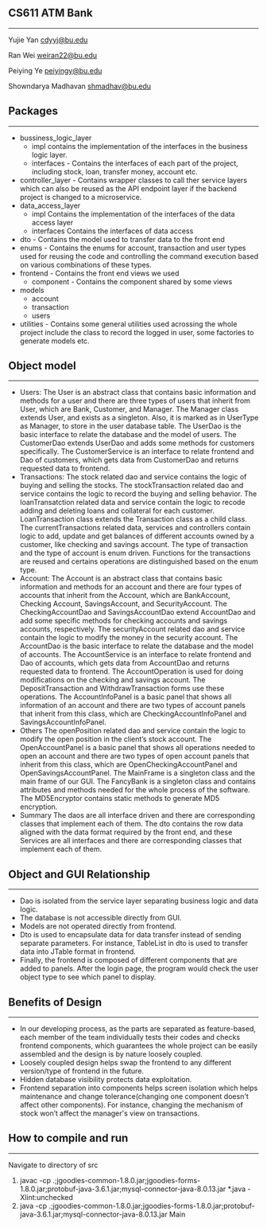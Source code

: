## CS611 ATM Bank
 
---------------------------------------------------------------------------
 
Yujie Yan
cdyyj@bu.edu

Ran Wei
weiran22@bu.edu

Peiying Ye
peiyingy@bu.edu

Showndarya Madhavan
shmadhav@bu.edu

 
## Packages
---------------------------------------------------------------------------
- bussiness_logic_layer 
    - impl contains the implementation of the interfaces in the business logic layer.
    - interfaces - Contains the interfaces of each part of the project, including stock, loan, transfer money, account etc. 
- controller_layer - Contains wrapper classes to call ther service layers which can also be reused as the API endpoint layer if the backend project is changed to a microservice. 
- data_access_layer
    - impl Contains the implementation of the interfaces of the data access layer
    - interfaces Contains the interfaces of data access
- dto - Contains the model used to transfer data to the front end 
- enums - Contains the enums for account, transaction and user types used for reusing the code and controlling the command execution based on various combinations of these types.
- frontend - Contains the front end views we used
    - component - Contains the component shared by some views 
- models 
    - account 
    - transaction
    - users
- utilities - Contains some general utilities used acrossing the whole project include the class to record the logged in user, some factories to generate models etc.


## Object model
---------------------------------------------------------------------------

- Users:
The User is an abstract class that contains basic information and methods for a user and there are three types of users that inherit from User, which are Bank, Customer, and Manager.
The Manager class extends User, and exists as a singleton. Also, it is marked as in UserType as Manager, to store in the user database table.
The UserDao is the basic interface to relate the database and the model of users.
The CustomerDao extends UserDao and adds some methods for customers specifically.
The CustomerService is an interface to relate frontend and Dao of customers, which gets data from CustomerDao and returns requested data to frontend.
- Transactions:
The stock related dao and service contains the logic of buying and selling the stocks.
The stockTransaction related dao and service contains the logic to record the buying and selling behavior.
The loanTransatction related data and service contain the logic to recode adding and deleting loans and collateral for each customer. LoanTransaction class extends the Transaction class as a child class.
The currentTransactions related data, services and controllers contain logic to add, update and get balances of different accounts owned by a customer, like checking and savings account. The type of transaction and the type of account is enum driven. Functions for the transactions are reused and certains operations are distinguished based on the enum type.
- Account:
The Account is an abstract class that contains basic information and methods for an account and there are four types of accounts that inherit from the Account, which are BankAccount, Checking Account, SavingsAccount, and SecurityAccount.
The CheckingAccountDao and SavingsAccountDao extend AccountDao and add some specific methods for checking accounts and savings accounts, respectively.
The securityAccount related dao and service contain the logic to modify the money in the security account.
The AccountDao is the basic interface to relate the database and the model of accounts.
The AccountService is an interface to relate frontend and Dao of accounts, which gets data from AccountDao and returns requested data to frontend.
The AccountOperation is used for doing modifications on the checking and savings account. The DepositTransaction and WithdrawTransaction forms use these operations.
The AccountInfoPanel is a basic panel that shows all information of an account and there are two types of account panels that inherit from this class, which are CheckingAccountInfoPanel and SavingsAccountInfoPanel.
- Others
The openPosition related dao and service contain the logic to modify the open position in the client’s stock account.
The OpenAccountPanel is a basic panel that shows all operations needed to open an account and there are two types of open account panels that inherit from this class, which are OpenCheckingAccountPanel and OpenSavingsAccountPanel.
The MainFrame is a singleton class and the main frame of our GUI.
The FancyBank is a singleton class and contains attributes and methods needed for the whole process of the software.
The MD5Encryptor contains static methods to generate MD5 encryption.
- Summary
The daos are all interface driven and there are corresponding classes that implement each of them. The dto contains the row data aligned with the data format required by the front end, and these Services are all interfaces and there are corresponding classes that implement each of them.

## Object and GUI Relationship
---------------------------------------------------------------------------

  - Dao is isolated from the service layer separating business logic and data logic. 
  - The database is not accessible directly from GUI.
  - Models are not operated directly from frontend. 
  - Dto is used to encapsulate data for data transfer instead of sending separate parameters. For instance, TableList in dto is used to transfer data into JTable format in frontend.
  - Finally, the frontend is composed of different components that are added to panels. After the login page, the program would check the user object type to see which panel to display.

## Benefits of Design
---------------------------------------------------------------------------

  - In our developing process, as the parts are separated as feature-based, each member of the team individually tests their codes and checks frontend components, which guarantees the whole project can be easily assembled and the design is by nature loosely coupled.
  - Loosely coupled design helps swap the frontend to any different version/type of frontend in the future.
  - Hidden database visibility protects data exploitation.
  - Frontend separation into components helps screen isolation which helps maintenance and change tolerance(changing one component doesn't affect other components). For instance, changing the mechanism of stock won’t affect the manager's view on transactions.

## How to compile and run
---------------------------------------------------------------------------

Navigate to directory of src
1. javac -cp .;jgoodies-common-1.8.0.jar;jgoodies-forms-1.8.0.jar;protobuf-java-3.6.1.jar;mysql-connector-java-8.0.13.jar *.java -Xlint:unchecked
2. java -cp .;jgoodies-common-1.8.0.jar;jgoodies-forms-1.8.0.jar;protobuf-java-3.6.1.jar;mysql-connector-java-8.0.13.jar Main

 

